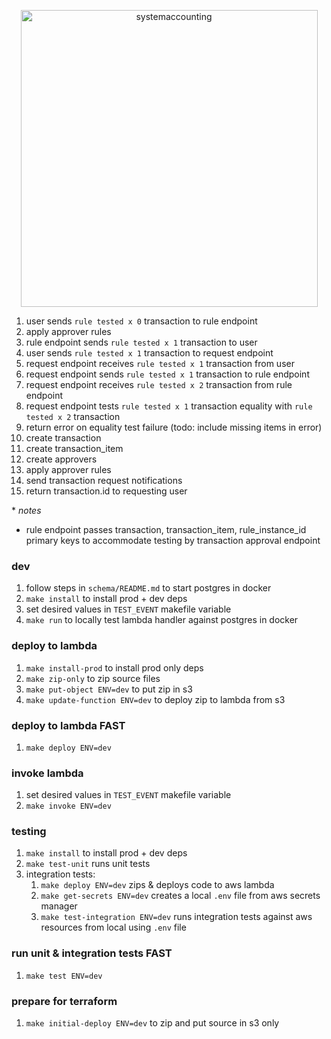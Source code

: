<p align="center">
  <a href="https://www.systemaccounting.org/" target="_blank"><img width="475" alt="systemaccounting" src="https://user-images.githubusercontent.com/12200465/37568924-06f05d08-2a99-11e8-8891-60f373b33421.png"></a>
</p>

1. user sends `rule tested x 0` transaction to rule endpoint
1. apply approver rules
1. rule endpoint sends `rule tested x 1` transaction to user
1. user sends `rule tested x 1` transaction to request endpoint
1. request endpoint receives `rule tested x 1` transaction from user
1. request endpoint sends `rule tested x 1` transaction to rule endpoint
1. request endpoint receives `rule tested x 2` transaction from rule endpoint
1. request endpoint tests `rule tested x 1` transaction equality with `rule tested x 2` transaction
1. return error on equality test failure (todo: include missing items in error)
1. create transaction
1. create transaction_item
1. create approvers
1. apply approver rules
1. send transaction request notifications
1. return transaction.id to requesting user

\* *notes*
* rule endpoint passes transaction, transaction_item, rule_instance_id primary keys to accommodate testing by transaction approval endpoint

### dev
1. follow steps in `schema/README.md` to start postgres in docker
1. `make install` to install prod + dev deps
1. set desired values in `TEST_EVENT` makefile variable
1. `make run` to locally test lambda handler against postgres in docker

### deploy to lambda
1. `make install-prod` to install prod only deps
1. `make zip-only` to zip source files
1. `make put-object ENV=dev` to put zip in s3
1. `make update-function ENV=dev` to deploy zip to lambda from s3

### deploy to lambda FAST
1. `make deploy ENV=dev`

### invoke lambda
1. set desired values in `TEST_EVENT` makefile variable
1. `make invoke ENV=dev`

### testing
1. `make install` to install prod + dev deps
1. `make test-unit` runs unit tests
1. integration tests:
    1. `make deploy ENV=dev` zips & deploys code to aws lambda
    1. `make get-secrets ENV=dev` creates a local `.env` file from aws secrets manager
    1. `make test-integration ENV=dev` runs integration tests against aws resources from local using `.env` file

### run unit & integration tests FAST
1. `make test ENV=dev`

### prepare for terraform
1. `make initial-deploy ENV=dev` to zip and put source in s3 only
